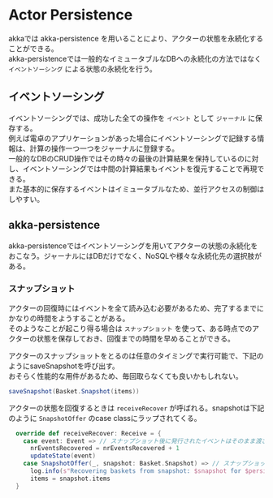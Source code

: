 #  Actor Persistence
akkaでは akka-persistence を用いることにより、アクターの状態を永続化することができる。  
akka-persistenceでは一般的なイミュータブルなDBへの永続化の方法ではなく `イベントソーシング` による状態の永続化を行う。  

## イベントソーシング
イベントソーシングでは、成功した全ての操作を `イベント` として `ジャーナル` に保存する。  
例えば電卓のアプリケーションがあった場合にイベントソーシングで記録する情報は、計算の操作一つ一つをジャーナルに登録する。  
一般的なDBのCRUD操作ではその時々の最後の計算結果を保持しているのに対し、イベントソーシングでは中間の計算結果もイベントを復元することで再現できる。  
また基本的に保存するイベントはイミュータブルなため、並行アクセスの制御はしやすい。

## akka-persistence
akka-persistenceではイベントソーシングを用いてアクターの状態の永続化をおこなう。ジャーナルにはDBだけでなく、NoSQLや様々な永続化先の選択肢がある。   
 
### スナップショット
アクターの回復時にはイベントを全て読み込む必要があるため、完了するまでにかなりの時間をようすることがある。  
そのようなことが起こり得る場合は `スナップショット` を使って、ある時点でのアクターの状態を保存しておき、回復までの時間を早めることができる。

アクターのスナップショットをとるのは任意のタイミングで実行可能で、下記のようにsaveSnapshotを呼び出す。  
おそらく性能的な用件があるため、毎回取らなくても良いかもしれない。  

```scala
saveSnapshot(Basket.Snapshot(items))
```

アクターの状態を回復するときは `receiveRecover` が呼ばれる。snapshotは下記のように `SnapshotOffer` のcase classにラップされてくる。

```scala
  override def receiveRecover: Receive = {
    case event: Event => // スナップショット後に発行されたイベントはそのまま渡される
      nrEventsRecovered = nrEventsRecovered + 1
      updateState(event)
    case SnapshotOffer(_, snapshot: Basket.Snapshot) => // スナップショットはSnapshotOffer クラスにラップされる
      log.info(s"Recovering baskets from snapshot: $snapshot for $persistenceId")
      items = snapshot.items
  }
```